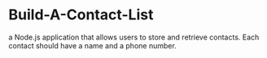 # Build-A-Contact-List
a Node.js application that allows users to store and retrieve contacts. Each contact should have a name and a phone number.
